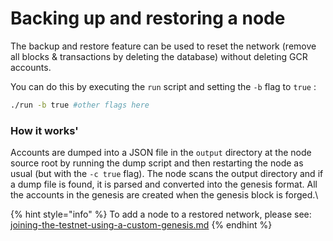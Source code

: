 # Backing up and restoring a node

The backup and restore feature can be used to reset the network (remove all blocks & transactions by deleting the database) without deleting GCR accounts.&#x20;

You can do this by executing the `run` script and setting the `-b` flag to `true` :

```sh
./run -b true #other flags here
```

### How it works'

Accounts are dumped into a JSON file in the `output` directory at the node source root by running the dump script and then restarting the node as usual (but with the `-c true` flag). The node scans the output directory and if a dump file is found, it is parsed and converted into the genesis format. All the accounts in the genesis are created when the genesis block is forged.\


{% hint style="info" %}
To add a node to a restored network, please see: [joining-the-testnet-using-a-custom-genesis.md](joining-the-testnet-using-a-custom-genesis.md "mention")
{% endhint %}

